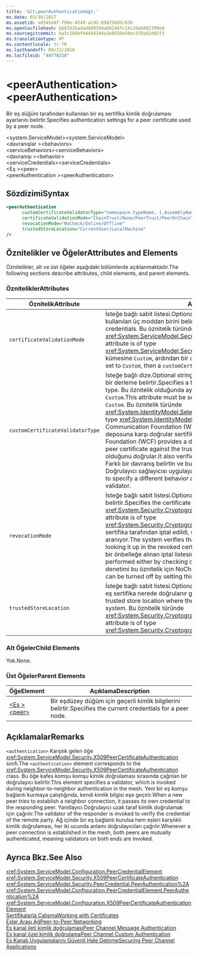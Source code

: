 ```yaml
---
title: '&lt;peerAuthentication&gt;'
ms.date: 03/30/2017
ms.assetid: ad545e6f-f06e-4549-ac92-09d758d5c636
ms.openlocfilehash: bb83d2badad609394a66246fc14c19a6602399e0
ms.sourcegitcommit: ba5c189bf44d44204a3e8838e59ec378a62d82f3
ms.translationtype: HT
ms.contentlocale: tr-TR
ms.lasthandoff: 09/13/2018
ms.locfileid: "44778210"
---
```

# <a name="ltpeerauthenticationgt"></a><span data-ttu-id="8ab3d-102">&lt;peerAuthentication&gt;</span><span class="sxs-lookup"><span data-stu-id="8ab3d-102">&lt;peerAuthentication&gt;</span></span>
<span data-ttu-id="8ab3d-103">Bir eş düğüm tarafından kullanılan bir eş sertifika kimlik doğrulaması ayarlarını belirtir.</span><span class="sxs-lookup"><span data-stu-id="8ab3d-103">Specifies authentication settings for a peer certificate used by a peer node.</span></span>  
  
 <span data-ttu-id="8ab3d-104">\<system.ServiceModel></span><span class="sxs-lookup"><span data-stu-id="8ab3d-104">\<system.ServiceModel></span></span>  
<span data-ttu-id="8ab3d-105">\<davranışlar ></span><span class="sxs-lookup"><span data-stu-id="8ab3d-105">\<behaviors></span></span>  
<span data-ttu-id="8ab3d-106">\<serviceBehaviors></span><span class="sxs-lookup"><span data-stu-id="8ab3d-106">\<serviceBehaviors></span></span>  
<span data-ttu-id="8ab3d-107">\<davranışı ></span><span class="sxs-lookup"><span data-stu-id="8ab3d-107">\<behavior></span></span>  
<span data-ttu-id="8ab3d-108">\<serviceCredentials></span><span class="sxs-lookup"><span data-stu-id="8ab3d-108">\<serviceCredentials></span></span>  
<span data-ttu-id="8ab3d-109">\<Eş ></span><span class="sxs-lookup"><span data-stu-id="8ab3d-109">\<peer></span></span>  
<span data-ttu-id="8ab3d-110">\<peerAuthentication ></span><span class="sxs-lookup"><span data-stu-id="8ab3d-110">\<peerAuthentication></span></span>  
  
## <a name="syntax"></a><span data-ttu-id="8ab3d-111">Sözdizimi</span><span class="sxs-lookup"><span data-stu-id="8ab3d-111">Syntax</span></span>  
  
```xml  
<peerAuthentication  
      customCertificateValidatorType="namespace.typeName, [,AssemblyName] [,Version=version number] [,Culture=culture] [,PublicKeyToken=token]"  
      certificateValidationMode="ChainTrust/None/PeerTrust/PeerOrChainTrust/Custom"  
      revocationMode="NoCheck/Online/Offline"  
      trustedStoreLocation="CurrentUser/LocalMachine"   
/>  
```  
  
## <a name="attributes-and-elements"></a><span data-ttu-id="8ab3d-112">Öznitelikler ve Öğeler</span><span class="sxs-lookup"><span data-stu-id="8ab3d-112">Attributes and Elements</span></span>  
 <span data-ttu-id="8ab3d-113">Öznitelikler, alt ve üst öğeler aşağıdaki bölümlerde açıklanmaktadır.</span><span class="sxs-lookup"><span data-stu-id="8ab3d-113">The following sections describe attributes, child elements, and parent elements.</span></span>  
  
### <a name="attributes"></a><span data-ttu-id="8ab3d-114">Öznitelikler</span><span class="sxs-lookup"><span data-stu-id="8ab3d-114">Attributes</span></span>  
  
|<span data-ttu-id="8ab3d-115">Öznitelik</span><span class="sxs-lookup"><span data-stu-id="8ab3d-115">Attribute</span></span>|<span data-ttu-id="8ab3d-116">Açıklama</span><span class="sxs-lookup"><span data-stu-id="8ab3d-116">Description</span></span>|  
|---------------|-----------------|  
|`certificateValidationMode`|<span data-ttu-id="8ab3d-117">İsteğe bağlı sabit listesi.</span><span class="sxs-lookup"><span data-stu-id="8ab3d-117">Optional enumeration.</span></span> <span data-ttu-id="8ab3d-118">Kimlik bilgilerini doğrulamak için kullanılan üç moddan birini belirtir.</span><span class="sxs-lookup"><span data-stu-id="8ab3d-118">Specifies one of three modes used to validate credentials.</span></span> <span data-ttu-id="8ab3d-119">Bu öznitelik türünde <xref:System.ServiceModel.Security.X509CertificateValidationMode>.</span><span class="sxs-lookup"><span data-stu-id="8ab3d-119">This attribute is of type <xref:System.ServiceModel.Security.X509CertificateValidationMode>.</span></span> <span data-ttu-id="8ab3d-120">Varsa kümesine `Custom`, ardından bir `customCertificateValidator` de sağlanmalıdır.</span><span class="sxs-lookup"><span data-stu-id="8ab3d-120">If set to `Custom`, then a `customCertificateValidator` must also be supplied.</span></span>|  
|`customCertificateValidatorType`|<span data-ttu-id="8ab3d-121">İsteğe bağlı dize.</span><span class="sxs-lookup"><span data-stu-id="8ab3d-121">Optional string.</span></span> <span data-ttu-id="8ab3d-122">Bir tür ve özel bir tür doğrulamak için kullanılan bir derleme belirtir.</span><span class="sxs-lookup"><span data-stu-id="8ab3d-122">Specifies a type and assembly used to validate a custom type.</span></span> <span data-ttu-id="8ab3d-123">Bu öznitelik olduğunda ayarlanmalıdır `certificateValidationMode` ayarlanır `Custom`.</span><span class="sxs-lookup"><span data-stu-id="8ab3d-123">This attribute must be set when `certificateValidationMode` is set to `Custom`.</span></span> <span data-ttu-id="8ab3d-124">Bu öznitelik türünde <xref:System.IdentityModel.Selectors.X509CertificateValidator>.</span><span class="sxs-lookup"><span data-stu-id="8ab3d-124">This attribute is of type <xref:System.IdentityModel.Selectors.X509CertificateValidator>.</span></span> <span data-ttu-id="8ab3d-125">Windows Communication Foundation (WCF) varsayılan eş eş sertifikayı güvenilir Kişiler deposuna karşı doğrular sertifika Doğrulayıcı sağlar.</span><span class="sxs-lookup"><span data-stu-id="8ab3d-125">Windows Communication Foundation (WCF) provides a default peer certificate validator that verifies the peer certificate against the trusted people store.</span></span> <span data-ttu-id="8ab3d-126">Ayrıca, sertifika bir geçerli köke olduğunu doğrular.</span><span class="sxs-lookup"><span data-stu-id="8ab3d-126">It also verifies that the certificate chains up to a valid root.</span></span> <span data-ttu-id="8ab3d-127">Farklı bir davranış belirtin ve bu öznitelik için özel Doğrulayıcı noktası özel Doğrulayıcı sağlayıcısı uygulayabilirsiniz.</span><span class="sxs-lookup"><span data-stu-id="8ab3d-127">You can implement a custom validator to specify a different behavior and use this attribute to point to the custom validator.</span></span>|  
|`revocationMode`|<span data-ttu-id="8ab3d-128">İsteğe bağlı sabit listesi.</span><span class="sxs-lookup"><span data-stu-id="8ab3d-128">Optional enumeration.</span></span> <span data-ttu-id="8ab3d-129">Sertifika iptal modunu belirtir.</span><span class="sxs-lookup"><span data-stu-id="8ab3d-129">Specifies the certificate revocation mode.</span></span> <span data-ttu-id="8ab3d-130">Bu öznitelik türünde <xref:System.Security.Cryptography.X509Certificates.X509RevocationMode>.</span><span class="sxs-lookup"><span data-stu-id="8ab3d-130">This attribute is of type <xref:System.Security.Cryptography.X509Certificates.X509RevocationMode>.</span></span> <span data-ttu-id="8ab3d-131">Eş sertifika tarafından iptal edildi, sistem doğrular iptal edilen sertifika listesine aranıyor.</span><span class="sxs-lookup"><span data-stu-id="8ab3d-131">The system verifies that the peer certificate has not been revoked by looking it up in the revoked certificate list.</span></span> <span data-ttu-id="8ab3d-132">Bu onay, çevrimiçi işaretleyerek ya da bir önbelleğe alınan iptal listesine karşı gerçekleştirilebilir.</span><span class="sxs-lookup"><span data-stu-id="8ab3d-132">This check can be performed either by checking online or against a cached revocation list.</span></span> <span data-ttu-id="8ab3d-133">İptal denetimi bu öznitelik için NoCheck ayarlayarak kapatılabilir.</span><span class="sxs-lookup"><span data-stu-id="8ab3d-133">Revocation checking can be turned off by setting this attribute to NoCheck.</span></span>|  
|`trustedStoreLocation`|<span data-ttu-id="8ab3d-134">İsteğe bağlı sabit listesi.</span><span class="sxs-lookup"><span data-stu-id="8ab3d-134">Optional enumeration.</span></span> <span data-ttu-id="8ab3d-135">WCF güvenlik sistemi tarafından eş sertifika nerede doğrulanır güvenilir depo konumunu belirtir.</span><span class="sxs-lookup"><span data-stu-id="8ab3d-135">Specifies the trusted store location where the peer certificate is validated by the WCF security system.</span></span> <span data-ttu-id="8ab3d-136">Bu öznitelik türünde <xref:System.Security.Cryptography.X509Certificates.StoreLocation>.</span><span class="sxs-lookup"><span data-stu-id="8ab3d-136">This attribute is of type <xref:System.Security.Cryptography.X509Certificates.StoreLocation>.</span></span>|  
  
### <a name="child-elements"></a><span data-ttu-id="8ab3d-137">Alt Öğeler</span><span class="sxs-lookup"><span data-stu-id="8ab3d-137">Child Elements</span></span>  
 <span data-ttu-id="8ab3d-138">Yok.</span><span class="sxs-lookup"><span data-stu-id="8ab3d-138">None.</span></span>  
  
### <a name="parent-elements"></a><span data-ttu-id="8ab3d-139">Üst Öğeler</span><span class="sxs-lookup"><span data-stu-id="8ab3d-139">Parent Elements</span></span>  
  
|<span data-ttu-id="8ab3d-140">Öğe</span><span class="sxs-lookup"><span data-stu-id="8ab3d-140">Element</span></span>|<span data-ttu-id="8ab3d-141">Açıklama</span><span class="sxs-lookup"><span data-stu-id="8ab3d-141">Description</span></span>|  
|-------------|-----------------|  
|[<span data-ttu-id="8ab3d-142">\<Eş ></span><span class="sxs-lookup"><span data-stu-id="8ab3d-142">\<peer></span></span>](../../../../../docs/framework/configure-apps/file-schema/wcf/peer-of-servicecredentials.md)|<span data-ttu-id="8ab3d-143">Bir eşdüzey düğüm için geçerli kimlik bilgilerini belirtir.</span><span class="sxs-lookup"><span data-stu-id="8ab3d-143">Specifies the current credentials for a peer node.</span></span>|  
  
## <a name="remarks"></a><span data-ttu-id="8ab3d-144">Açıklamalar</span><span class="sxs-lookup"><span data-stu-id="8ab3d-144">Remarks</span></span>  
 <span data-ttu-id="8ab3d-145">`<authentication>` Karşılık gelen öğe <xref:System.ServiceModel.Security.X509PeerCertificateAuthentication> sınıfı.</span><span class="sxs-lookup"><span data-stu-id="8ab3d-145">The `<authentication>` element corresponds to the <xref:System.ServiceModel.Security.X509PeerCertificateAuthentication> class.</span></span> <span data-ttu-id="8ab3d-146">Bu öğe kafes komşu komşu kimlik doğrulaması sırasında çağrılan bir doğrulayıcı belirtir.</span><span class="sxs-lookup"><span data-stu-id="8ab3d-146">This element specifies a validator, which is invoked during neighbor-to-neighbor authentication in the mesh.</span></span> <span data-ttu-id="8ab3d-147">Yeni bir eş komşu bağlantı kurmaya çalıştığında, kendi kimlik bilgisi eşe geçirir.</span><span class="sxs-lookup"><span data-stu-id="8ab3d-147">When a new peer tries to establish a neighbor connection, it passes its own credential to the responding peer.</span></span> <span data-ttu-id="8ab3d-148">Yanıtlayıcı Doğrulayıcı uzak taraf kimlik doğrulamak için çağrılır.</span><span class="sxs-lookup"><span data-stu-id="8ab3d-148">The validator of the responder is invoked to verify the credential of the remote party.</span></span> <span data-ttu-id="8ab3d-149">Ağ içinde bir eş bağlantı kurulsa hem eşleri karşılıklı kimlik doğrulaması, her iki ucunda anlamı doğrulayıcıları çağrılır.</span><span class="sxs-lookup"><span data-stu-id="8ab3d-149">Whenever a peer connection is established in the mesh, both peers are mutually authenticated, meaning validators on both ends are invoked.</span></span>  
  
## <a name="see-also"></a><span data-ttu-id="8ab3d-150">Ayrıca Bkz.</span><span class="sxs-lookup"><span data-stu-id="8ab3d-150">See Also</span></span>  
 <xref:System.ServiceModel.Configuration.PeerCredentialElement>  
 <xref:System.ServiceModel.Security.X509PeerCertificateAuthentication>  
 <xref:System.ServiceModel.Security.PeerCredential.PeerAuthentication%2A>  
 <xref:System.ServiceModel.Configuration.PeerCredentialElement.PeerAuthentication%2A>  
 <xref:System.ServiceModel.Configuration.X509PeerCertificateAuthenticationElement>  
 [<span data-ttu-id="8ab3d-151">Sertifikalarla Çalışma</span><span class="sxs-lookup"><span data-stu-id="8ab3d-151">Working with Certificates</span></span>](../../../../../docs/framework/wcf/feature-details/working-with-certificates.md)  
 [<span data-ttu-id="8ab3d-152">Eşler Arası Ağ</span><span class="sxs-lookup"><span data-stu-id="8ab3d-152">Peer-to-Peer Networking</span></span>](../../../../../docs/framework/wcf/feature-details/peer-to-peer-networking.md)  
 [<span data-ttu-id="8ab3d-153">Eş kanal ileti kimlik doğrulaması</span><span class="sxs-lookup"><span data-stu-id="8ab3d-153">Peer Channel Message Authentication</span></span>](https://msdn.microsoft.com/library/80e73386-514e-4c30-9e4a-b9ca8c173a95)  
 [<span data-ttu-id="8ab3d-154">Eş kanal özel kimlik doğrulama</span><span class="sxs-lookup"><span data-stu-id="8ab3d-154">Peer Channel Custom Authentication</span></span>](https://msdn.microsoft.com/library/4aa8a82e-41a8-48e2-8621-7e1cbabdca7c)  
 [<span data-ttu-id="8ab3d-155">Eş Kanalı Uygulamalarını Güvenli Hale Getirme</span><span class="sxs-lookup"><span data-stu-id="8ab3d-155">Securing Peer Channel Applications</span></span>](../../../../../docs/framework/wcf/feature-details/securing-peer-channel-applications.md)
